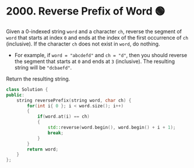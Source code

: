 # 2000. Reverse Prefix of Word 🟢

Given a 0-indexed string `word` and a character `ch`, reverse the segment of `word` that starts at index `0` and ends at the index of the first occurrence of `ch` (inclusive). If the character `ch` does not exist in `word`, do nothing.

 - For example, if `word = "abcdefd"` and `ch = "d"`, then you should reverse the segment that starts at `0` and ends at `3` (inclusive). The resulting string will be `"dcbaefd"`.

Return the resulting string.

```cpp
class Solution {
public:
    string reversePrefix(string word, char ch) {
        for(int i{ 0 }; i < word.size(); i++)
        {
            if(word.at(i) == ch)
            {
                std::reverse(word.begin(), word.begin() + i + 1);
                break;
            }
        }
        return word;
    }
};
```